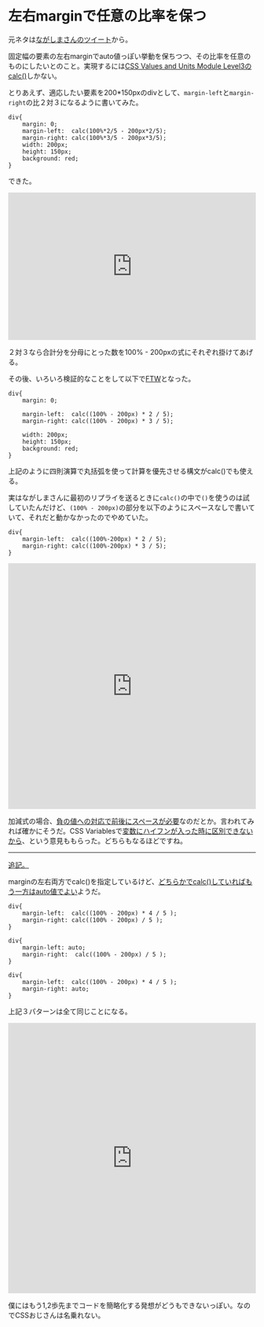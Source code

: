 # 左右marginで任意の比率を保つ

元ネタは[ながしまさんのツイート](https://twitter.com/hail2u_/status/487903628665970691)から。

固定幅の要素の左右marginでauto値っぽい挙動を保ちつつ、その比率を任意のものにしたいとのこと。実現するには[CSS Values and Units Module Level3のcalc()](http://www.w3.org/TR/css-values/#calc)しかない。

とりあえず、適応したい要素を200*150pxのdivとして、`margin-left`と`margin-right`の比２対３になるように書いてみた。

<pre title="CSS"><code data-language="css">div{
    margin: 0;
    margin-left:  calc(100%*2/5 - 200px*2/5);
    margin-right: calc(100%*3/5 - 200px*3/5);
    width: 200px;
    height: 150px;
    background: red;
}</code></pre>

できた。

<iframe width="100%" height="300" src="http://jsfiddle.net/n68QV/embedded/" allowfullscreen="allowfullscreen" frameborder="0"></iframe>

２対３なら合計分を分母にとった数を100% - 200pxの式にそれぞれ掛けてあげる。

その後、いろいろ検証的なことをして以下で[FTW](https://twitter.com/hail2u_/status/487928879793721344)となった。

<pre title="CSS"><code data-language="css">div{
    margin: 0;

    margin-left:  calc((100% - 200px) * 2 / 5);
    margin-right: calc((100% - 200px) * 3 / 5);

    width: 200px;
    height: 150px;
    background: red;
}</code></pre>

上記のように四則演算で丸括弧を使って計算を優先させる構文がcalc()でも使える。

実はながしまさんに最初のリプライを送るときに`calc()`の中で`()`を使うのは試していたんだけど、`(100% - 200px)`の部分を以下のようにスペースなしで書いていて、それだと動かなかったのでやめていた。

<pre title="CSS"><code data-language="css">div{
    margin-left:  calc((100%-200px) * 2 / 5);
    margin-right: calc((100%-200px) * 3 / 5);
}</code></pre>

<iframe width="100%" height="500" src="http://jsfiddle.net/n68QV/5/embedded/result,css,html" allowfullscreen="allowfullscreen" frameborder="0"></iframe>

加減式の場合、[負の値への対応で前後にスペースが必要](https://twitter.com/hail2u_/status/487940265684897792)なのだとか。言われてみれば確かにそうだ。CSS Variablesで[変数にハイフンが入った時に区別できないから](https://twitter.com/xl1blue/status/487937984524591104)、という意見ももらった。どちらもなるほどですね。

---

<ins datetime="2014-07-13T17:03:00+09:00" data-insdate="※2014/7/13 17:03">追記。</ins>

marginの左右両方でcalc()を指定しているけど、[どちらかでcalc()していればもう一方はauto値でよい](http://hail2u.net/blog/webdesign/split-margin-with-ratio.html)ようだ。

<pre title="CSS"><code data-language="css">div{
    margin-left:  calc((100% - 200px) * 4 / 5 );
    margin-right: calc((100% - 200px) / 5 );
}</code></pre>

<pre title="CSS"><code data-language="css">div{
    margin-left: auto;
    margin-right:  calc((100% - 200px) / 5 );
}</code></pre>

<pre title="CSS"><code data-language="css">div{
    margin-left:  calc((100% - 200px) * 4 / 5 );
    margin-right: auto;
}</code></pre>

上記３パターンは全て同じことになる。

<iframe width="100%" height="550" src="http://jsfiddle.net/n68QV/6/embedded/" allowfullscreen="allowfullscreen" frameborder="0"></iframe>

僕にはもう1,2歩先までコードを簡略化する発想がどうもできないっぽい。なのでCSSおじさんは名乗れない。

